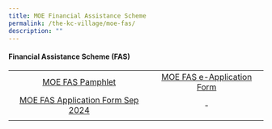 ```yaml
---
title: MOE Financial Assistance Scheme
permalink: /the-kc-village/moe-fas/
description: ""
---
```

#### Financial Assistance Scheme (FAS)

|  |  |
|:---:|:---:|
| [MOE FAS Pamphlet](/files/KC%20Viilage/MOE%20FAS/moe%20fas%20pamphlet.pdf) | [MOE FAS e-Application Form](https://go.gov.sg/moe-efas) |
| [MOE FAS Application Form Sep 2024](/files/MOE%20FAS%20Application%20Form.pdf) | - |
|  |  |